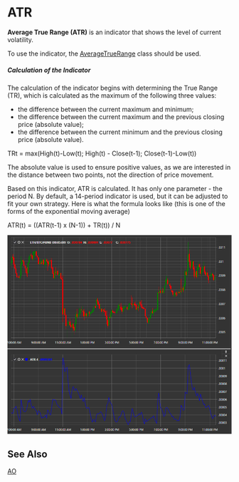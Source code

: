 # ATR

**Average True Range (ATR)** is an indicator that shows the level of current volatility.

To use the indicator, the [AverageTrueRange](xref:StockSharp.Algo.Indicators.AverageTrueRange) class should be used.
##### Calculation of the Indicator
  
The calculation of the indicator begins with determining the True Range (TR), which is calculated as the maximum of the following three values:  
- the difference between the current maximum and minimum;  
- the difference between the current maximum and the previous closing price (absolute value);  
- the difference between the current minimum and the previous closing price (absolute value).  

TRt = max(High(t)-Low(t); High(t) - Close(t-1); Close(t-1)-Low(t))  

The absolute value is used to ensure positive values, as we are interested in the distance between two points, not the direction of price movement.  
  
Based on this indicator, ATR is calculated. It has only one parameter - the period N. By default, a 14-period indicator is used, but it can be adjusted to fit your own strategy. Here is what the formula looks like (this is one of the forms of the exponential moving average)  
  
ATR(t) = ((ATR(t-1) x (N-1)) + TR(t)) / N  

![IndicatorAverageTrueRange](../../../../images/indicatoraveragetruerange.png)

## See Also

[AO](ao.md)